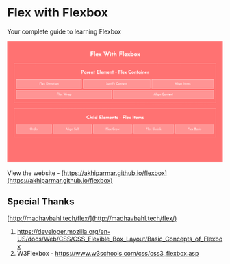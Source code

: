 # Flex with Flexbox

Your complete guide to learning Flexbox

![Flex](Flexbox.png)

View the website - [https://akhiparmar.github.io/flexbox](https://akhiparmar.github.io/flexbox)

## Special Thanks
[http://madhavbahl.tech/flex/](http://madhavbahl.tech/flex/)
1. https://developer.mozilla.org/en-US/docs/Web/CSS/CSS_Flexible_Box_Layout/Basic_Concepts_of_Flexbox
2. W3Flexbox - https://www.w3schools.com/css/css3_flexbox.asp
